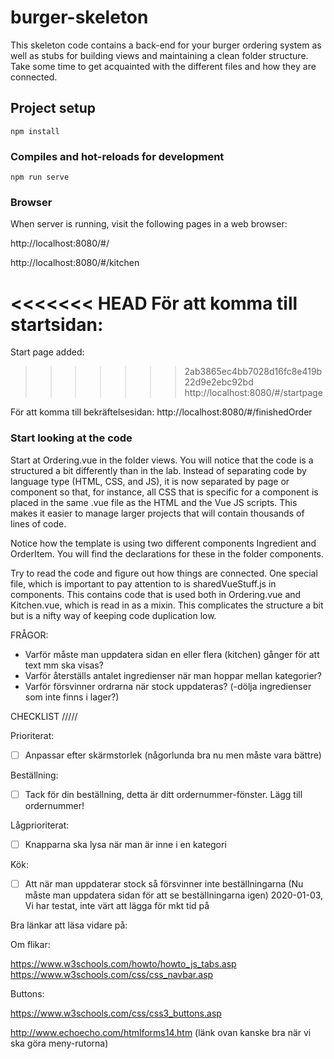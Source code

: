 # burger-skeleton

This skeleton code contains a back-end for your burger ordering system as well as stubs for building views and maintaining a clean folder structure. Take some time to get acquainted with the different files and how they are connected.

## Project setup
```
npm install
```

### Compiles and hot-reloads for development
```
npm run serve
```

### Browser

When server is running, visit the following pages in a web browser:

http://localhost:8080/#/

http://localhost:8080/#/kitchen

<<<<<<< HEAD
För att komma till startsidan:
=======
Start page added:

>>>>>>> 2ab3865ec4bb7028d16fc8e419b22d9e2ebc92bd
http://localhost:8080/#/startpage

För att komma till bekräftelsesidan:
http://localhost:8080/#/finishedOrder
### Start looking at the code

Start at Ordering.vue in the folder views. You will notice that the code is a structured a bit differently than in the lab. Instead of separating code by language type (HTML, CSS, and JS), it is now separated by page or component so that, for instance, all CSS that is specific for a component is placed in the same .vue file as the HTML and the Vue JS scripts. This makes it easier to manage larger projects that will contain thousands of lines of code.

Notice how the template is using two different components Ingredient and OrderItem. You will find the declarations for these in the folder components.

Try to read the code and figure out how things are connected. One special file, which is important to pay attention to is sharedVueStuff.js in components. This contains code that is used both in Ordering.vue and Kitchen.vue, which is read in as a mixin. This complicates the structure a bit but is a nifty way of keeping code duplication low.

FRÅGOR:


- Varför måste man uppdatera sidan en eller flera (kitchen) gånger för att text mm ska visas?
- Varför återställs antalet ingredienser när man hoppar mellan kategorier?
- Varför försvinner ordrarna när stock uppdateras?
(-dölja ingredienser som inte finns i lager?)

CHECKLIST
/////

Prioriterat:
- [ ] Anpassar efter skärmstorlek (någorlunda bra nu men måste vara bättre)

Beställning:
- [ ] Tack för din beställning, detta är ditt ordernummer-fönster. Lägg till ordernummer!




Lågprioriterat:
- [ ] Knapparna ska lysa när man är inne i en kategori

Kök:
- [ ] Att när man uppdaterar stock så försvinner inte beställningarna
      (Nu måste man uppdatera sidan för att se beställningarna igen)
2020-01-03, Vi har testat, inte värt att lägga för mkt tid på

Bra länkar att läsa vidare på:

Om flikar:


https://www.w3schools.com/howto/howto_js_tabs.asp
https://www.w3schools.com/css/css_navbar.asp


Buttons:

https://www.w3schools.com/css/css3_buttons.asp

http://www.echoecho.com/htmlforms14.htm
(länk ovan kanske bra när vi ska göra meny-rutorna)
